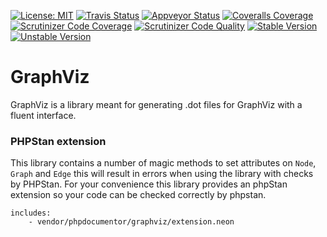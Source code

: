 [![License: MIT](https://img.shields.io/badge/License-MIT-yellow.svg)](https://opensource.org/licenses/MIT)
[![Travis Status](https://img.shields.io/travis/phpDocumentor/GraphViz.svg?label=Linux)](https://travis-ci.org/phpDocumentor/GraphViz)
[![Appveyor Status](https://img.shields.io/appveyor/ci/phpDocumentor/GraphViz.svg?label=Windows)](https://ci.appveyor.com/project/phpDocumentor/GraphViz/branch/master)
[![Coveralls Coverage](https://img.shields.io/coveralls/github/phpDocumentor/GraphViz.svg)](https://coveralls.io/github/phpDocumentor/GraphViz?branch=master)
[![Scrutinizer Code Coverage](https://img.shields.io/scrutinizer/coverage/g/phpDocumentor/GraphViz.svg)](https://scrutinizer-ci.com/g/phpDocumentor/GraphViz/?branch=master)
[![Scrutinizer Code Quality](https://img.shields.io/scrutinizer/g/phpDocumentor/GraphViz.svg)](https://scrutinizer-ci.com/g/phpDocumentor/GraphViz/?branch=master)
[![Stable Version](https://img.shields.io/packagist/v/phpDocumentor/GraphViz.svg)](https://packagist.org/packages/phpDocumentor/GraphViz)
[![Unstable Version](https://img.shields.io/packagist/vpre/phpDocumentor/GraphViz.svg)](https://packagist.org/packages/phpDocumentor/GraphViz)


GraphViz
========

GraphViz is a library meant for generating .dot files for GraphViz with a
fluent interface.


### PHPStan extension

This library contains a number of magic methods to set attributes on `Node`, `Graph` and `Edge`
this will result in errors when using the library with checks by PHPStan. For your convenience this
library provides an phpStan extension so your code can be checked correctly by phpstan.

```
includes:
    - vendor/phpdocumentor/graphviz/extension.neon
```
